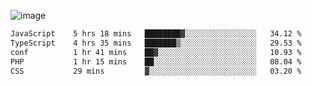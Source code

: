 ![image](https://github-profile-trophy.vercel.app/?username=CMOISDEAD&theme=kimbie_dark&row=1&no-frame=true&margin-w=15&margin-h=15)
<!--START_SECTION:waka-->

```txt
JavaScript    5 hrs 18 mins   ████████▓░░░░░░░░░░░░░░░░   34.12 %
TypeScript    4 hrs 35 mins   ███████▒░░░░░░░░░░░░░░░░░   29.53 %
conf          1 hr 41 mins    ██▓░░░░░░░░░░░░░░░░░░░░░░   10.93 %
PHP           1 hr 15 mins    ██░░░░░░░░░░░░░░░░░░░░░░░   08.04 %
CSS           29 mins         ▓░░░░░░░░░░░░░░░░░░░░░░░░   03.20 %
```

<!--END_SECTION:waka--> 
